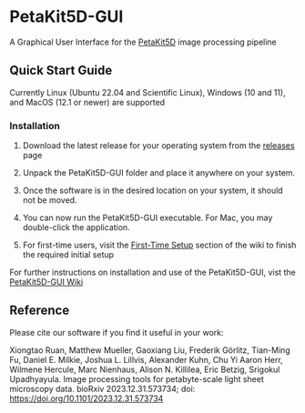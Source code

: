 # PetaKit5D-GUI
A Graphical User Interface for the [PetaKit5D](https://github.com/abcucberkeley/PetaKit5D) image processing pipeline

## Quick Start Guide
Currently Linux (Ubuntu 22.04 and Scientific Linux), Windows (10 and 11), and MacOS (12.1 or newer) are supported

### Installation
   1. Download the latest release for your operating system from the [releases](https://github.com/abcucberkeley/PetaKit5D-GUI/releases) page

   2. Unpack the PetaKit5D-GUI folder and place it anywhere on your system.

   3. Once the software is in the desired location on your system, it should not be moved.

   4. You can now run the PetaKit5D-GUI executable. For Mac, you may double-click the application.

   5. For first-time users, visit the [First-Time Setup](https://github.com/abcucberkeley/PetaKit5D-GUI/wiki/1.-Installation-and-First‐Time-Setup#2-first-time-setup) section of the wiki to finish the required initial setup

For further instructions on installation and use of the PetaKit5D-GUI, vist the [PetaKit5D-GUI Wiki](https://github.com/abcucberkeley/PetaKit5D-GUI/wiki)

## Reference

Please cite our software if you find it useful in your work:

Xiongtao Ruan, Matthew Mueller, Gaoxiang Liu, Frederik Görlitz, Tian-Ming Fu, Daniel E. Milkie, Joshua L. Lillvis, Alexander Kuhn, Chu Yi Aaron Herr, Wilmene Hercule, Marc Nienhaus, Alison N. Killilea, Eric Betzig, Srigokul Upadhyayula. Image processing tools for petabyte-scale light sheet microscopy data. bioRxiv 2023.12.31.573734; doi: https://doi.org/10.1101/2023.12.31.573734
